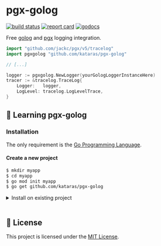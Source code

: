 # pgx-golog

[![build status](https://img.shields.io/github/workflow/status/kataras/pgx-golog/CI/main?style=for-the-badge)](https://github.com/kataras/pgx-golog/actions) [![report card](https://img.shields.io/badge/report%20card-a%2B-ff3333.svg?style=for-the-badge)](https://goreportcard.com/report/github.com/kataras/pgx-golog) [![godocs](https://img.shields.io/badge/go-%20docs-488AC7.svg?style=for-the-badge)](https://pkg.go.dev/github.com/kataras/pgx-golog/)

Free [golog](https://github.com/kataras/golog) and [pgx](https://github.com/jackc/pgx) logging integration.

```go
import "github.com/jackc/pgx/v5/tracelog"
import pgxgolog "github.com/kataras/pgx-golog"

// [...]

logger := pgxgolog.NewLogger(yourGologLoggerInstanceHere)
tracer := &tracelog.TraceLog{
    Logger:   logger,
    LogLevel: tracelog.LogLevelTrace,
}
```

## 📖 Learning pgx-golog

### Installation

The only requirement is the [Go Programming Language](https://go.dev/dl/).

#### Create a new project

```sh
$ mkdir myapp
$ cd myapp
$ go mod init myapp
$ go get github.com/kataras/pgx-golog
```

<details><summary>Install on existing project</summary>

```sh
$ cd myapp
$ go get github.com/kataras/pgx-golog
```

**Run**

```sh
$ go mod tidy
$ go run .
```

</details>

<br/>

## 📝 License

This project is licensed under the [MIT License](LICENSE).
